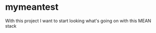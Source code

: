 mymeantest
==========

With this project I want to start looking what's going on with this MEAN stack

